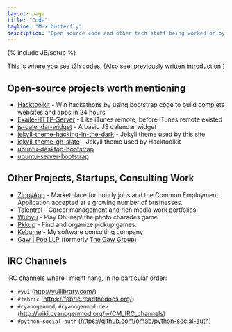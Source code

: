 ```yaml
---
layout: page
title: "Code"
tagline: "M-x butterfly"
description: "Open source code and other tech stuff being worked on by Jonathan Tsai"
---
```

{% include JB/setup %}

This is where you see t3h codes. (Also see: [previously written introduction](/programming/2012/04/03/code-intro/).)

## Open-source projects worth mentioning ##

* [Hacktoolkit](https://github.com/hacktoolkit/hacktoolkit) - Win hackathons by using bootstrap code to build complete websites and apps in 24 hours
* [Exaile-HTTP-Server](https://github.com/jontsai/Exaile-HTTP-Server) - Like iTunes remote, before iTunes remote existed
* [js-calendar-widget](https://github.com/jontsai/js-calendar-widget) - A basic JS calendar widget
* [jekyll-theme-hacking-in-the-dark](https://github.com/jontsai/jekyll-theme-hacking-in-the-dark) - Jekyll theme used by this site
* [jekyll-theme-gh-slate](https://github.com/jontsai/jekyll-theme-gh-slate) - Jekyll theme used by Hacktoolkit
* [ubuntu-desktop-bootstrap](https://github.com/jontsai/ubuntu-desktop-bootstrap)
* [ubuntu-server-bootstrap](https://github.com/jontsai/ubuntu-server-bootstrap)

## Other Projects, Startups, Consulting Work ##

* [ZippyApp](http://zippyapp.com) - Marketplace for hourly jobs and the Common Employment Application accepted at a growing number of businesses.
* [Talentral](http://talentral.com) - Career management and rich media work portfolios.
* [Wubyu](http://wubyu.com) - Play OhSnap! the photo charades game.
* [Pkkup](http://pkkup.com) - Find and organize pickup games.
* [Kebume](http://kebu.me) - My software consulting company
* [Gaw \| Poe LLP](http://gawpoe.com) (formerly [The Gaw Group](http://thegawgroup.com))

## IRC Channels ##

IRC channels where I might hang, in no particular order:

* `#yui` (<http://yuilibrary.com/>)
* `#fabric` (<https://fabric.readthedocs.org/>)
* `#cyanogenmod`, `#cyanogenmod-dev` (<http://wiki.cyanogenmod.org/w/CM_IRC_channels>)
* `#python-social-auth` (<https://github.com/omab/python-social-auth>)
